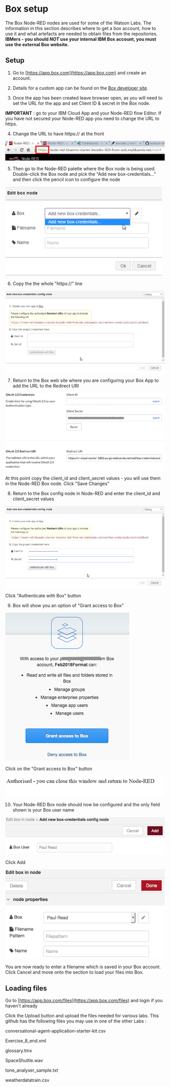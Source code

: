 # Box setup

The Box Node-RED nodes are used for some of the Watson Labs.  The information in this section describes where to get a box account, how to use it and what artefacts are needed to obtain files from the repositories.  
**IBMers - you should _NOT_ use your internal IBM Box account, you must use the external Box website.**

## Setup

1. Go to [https://app.box.com](https://app.box.com) and create an account.  

2. Details for a custom app can be found on the [Box developer site](https://developer.box.com/v2.0/reference). 

3. Once the app has been created leave browser open, as you will need to set the URL for the app and set Client ID & secret in the Box node.

**IMPORTANT** : go to your IBM Cloud App and your Node-RED flow Editor. If you have not secured your Node-RED app you need to change the URL to https.

4. Change the URL to have https:// at the front

![NodeRedStarter](images/box_developer_bmix_https.png)

5. Then go to the Node-RED palette where the Box node is being used.  Double-click the Box node and pick the "Add new box-credentials..." and then click the pencil icon to configure the node

![NodeRedStarter](images/box_developer_bmix_node_edit_add.png)

6. Copy the the whole "https://" line 

![NodeRedStarter](images/box_developer_bmix_redirect_uri.png)

7. Return to the Box web site where you are configuring your Box App to add the URL to the Redirect URI

![NodeRedStarter](images/box_credentials.jpg)

At this point copy the client_id and client_secret values - you will use them in the Node-RED Box node. Click "Save Changes"

8. Return to the Box config node in Node-RED and enter the client_id and client_secret values 

![NodeRedStarter](images/box_developer_node_red_client_secret.png)

Click "Authenticate with Box" button

9. Box will show you an option of "Grant access to Box" 

![NodeRedStarter](images/box_grant_access.jpg)

Click on the "Grant access to Box" button

![NodeRedStarter](images/box_developer_node_red_authorised.png)

10. Your Node-RED Box node should now be configured and the only field shown is your Box user name 

![NodeRedStarter](images/box_add_cred.jpg)

Click Add

![NodeRedStarter](images/box_4pr.jpg)

You are now ready to enter a filename which is saved in your Box account.  Click Cancel and move onto the section to load your files into Box.

## Loading files

Go to [https://app.box.com/files](https://app.box.com/files) and login if you haven't already

Click the Upload button and upload the files needed for various labs.  This github has the following files you may use in one of the other Labs :

conversational-agent-application-starter-kit.csv

Exercise_8_end.xml

glossary.tmx

SpaceShuttle.wav

tone_analyser_sample.txt

weatherdatatrain.csv

